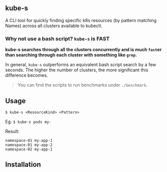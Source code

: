 kube-s
---

A CLI tool for quickly finding specific k8s resources (by pattern matching Names) across all clusters available to kubectl.

### Why not use a bash script? `kube-s` is **FAST**

**kube-s searches through all the clusters concurrently and is much `fast`er than searching through each cluster with something like `grep`.**
 
In general, `kube-s` outperforms an equivalent bash script search by a few seconds. The higher the number of clusters, the more significant this difference becomes.
 
> You can find the scripts to run benchmarks under `./benchmark`.

## Usage

`$ kube-s <ResourceKind> <Pattern>`

Eg.
`$ kube-s pods my-`

Result: 
```
namespace-01 my-app-1
namespace-01 my-app-2
namespace-02 my-app-1
```

## Installation

